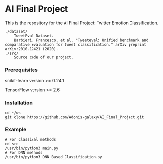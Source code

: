 # AI Final Project
This is the repository for the AI Final Project: Twitter Emotion Classification.

```shell
./dataset/
	TweetEval Dataset.
	Barbieri, Francesco, et al. "Tweeteval: Unified benchmark and comparative evaluation for tweet classification." arXiv preprint arXiv:2010.12421 (2020).
./src/
	Source code of our project.
```

### Prerequisites

scikit-learn version >= 0.24.1

TensorFlow version >= 2.6

### Installation

```shell
cd ~/ws
git clone https://github.com/Adonis-galaxy/AI_Final_Project.git
```

### Example

```shell
# For classical methods
cd src
/usr/bin/python3 main.py
# For DNN methods
/usr/bin/python3 DNN_Based_Classification.py

```

